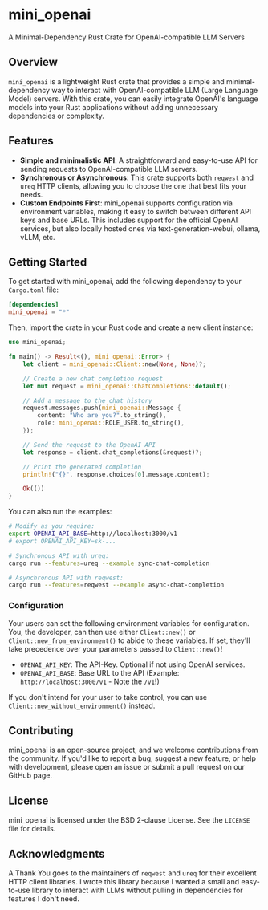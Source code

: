 # mini_openai

A Minimal-Dependency Rust Crate for OpenAI-compatible LLM Servers

## Overview

`mini_openai` is a lightweight Rust crate that provides a simple and minimal-dependency way to interact with OpenAI-compatible LLM (Large Language Model) servers. With this crate, you can easily integrate OpenAI's language models into your Rust applications without adding unnecessary dependencies or complexity.

## Features

* **Simple and minimalistic API**: A straightforward and easy-to-use API for sending requests to OpenAI-compatible LLM servers.
* **Synchronous or Asynchronous**: This crate supports both `reqwest` and `ureq` HTTP clients, allowing you to choose the one that best fits your needs.
* **Custom Endpoints First**: mini_openai supports configuration via environment variables, making it easy to switch between different API keys and base URLs. This includes support for the official OpenAI services, but also locally hosted ones via text-generation-webui, ollama, vLLM, etc.

## Getting Started

To get started with mini_openai, add the following dependency to your `Cargo.toml` file:

```toml
[dependencies]
mini_openai = "*"
```

Then, import the crate in your Rust code and create a new client instance:

```rust
use mini_openai;

fn main() -> Result<(), mini_openai::Error> {
    let client = mini_openai::Client::new(None, None)?;

    // Create a new chat completion request
    let mut request = mini_openai::ChatCompletions::default();

    // Add a message to the chat history
    request.messages.push(mini_openai::Message {
        content: "Who are you?".to_string(),
        role: mini_openai::ROLE_USER.to_string(),
    });

    // Send the request to the OpenAI API
    let response = client.chat_completions(&request)?;

    // Print the generated completion
    println!("{}", response.choices[0].message.content);

    Ok(())
}
```

You can also run the examples:

```sh
# Modify as you require:
export OPENAI_API_BASE=http://localhost:3000/v1
# export OPENAI_API_KEY=sk-...

# Synchronous API with ureq:
cargo run --features=ureq --example sync-chat-completion

# Asynchronous API with reqwest:
cargo run --features=reqwest --example async-chat-completion
```

### Configuration

Your users can set the following environment variables for configuration. You, the developer, can then use either `Client::new()` or `Client::new_from_environment()` to abide to these variables. If set, they'll take precedence over your parameters passed to `Client::new()`!

* `OPENAI_API_KEY`: The API-Key. Optional if not using OpenAI services.
* `OPENAI_API_BASE`: Base URL to the API (Example: `http://localhost:3000/v1` - Note the `/v1`!)

If you don't intend for your user to take control, you can use `Client::new_without_environment()` instead.

## Contributing

mini_openai is an open-source project, and we welcome contributions from the community. If you'd like to report a bug, suggest a new feature, or help with development, please open an issue or submit a pull request on our GitHub page.

## License

mini_openai is licensed under the BSD 2-clause License. See the `LICENSE` file for details.

## Acknowledgments

A Thank You goes to the maintainers of `reqwest` and `ureq` for their excellent HTTP client libraries. I wrote this library because I wanted a small and easy-to-use library to interact with LLMs without pulling in dependencies for features I don't need.
